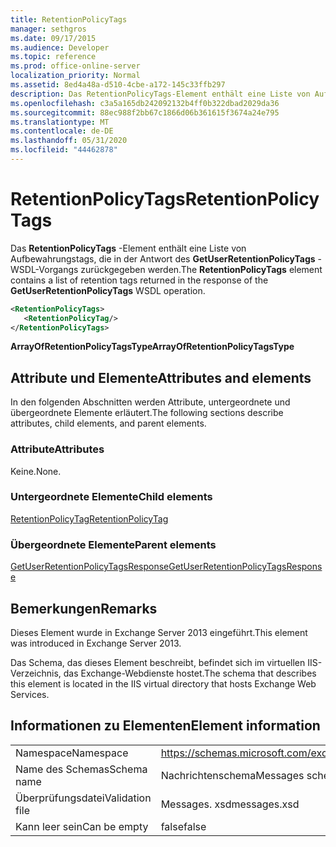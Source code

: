 ```yaml
---
title: RetentionPolicyTags
manager: sethgros
ms.date: 09/17/2015
ms.audience: Developer
ms.topic: reference
ms.prod: office-online-server
localization_priority: Normal
ms.assetid: 8ed4a48a-d510-4cbe-a172-145c33ffb297
description: Das RetentionPolicyTags-Element enthält eine Liste von Aufbewahrungstags, die in der Antwort des GetUserRetentionPolicyTags-WSDL-Vorgangs zurückgegeben werden.
ms.openlocfilehash: c3a5a165db242092132b4ff0b322dbad2029da36
ms.sourcegitcommit: 88ec988f2bb67c1866d06b361615f3674a24e795
ms.translationtype: MT
ms.contentlocale: de-DE
ms.lasthandoff: 05/31/2020
ms.locfileid: "44462878"
---
```

# <a name="retentionpolicytags"></a><span data-ttu-id="6a5ae-103">RetentionPolicyTags</span><span class="sxs-lookup"><span data-stu-id="6a5ae-103">RetentionPolicyTags</span></span>

<span data-ttu-id="6a5ae-104">Das **RetentionPolicyTags** -Element enthält eine Liste von Aufbewahrungstags, die in der Antwort des **GetUserRetentionPolicyTags** -WSDL-Vorgangs zurückgegeben werden.</span><span class="sxs-lookup"><span data-stu-id="6a5ae-104">The **RetentionPolicyTags** element contains a list of retention tags returned in the response of the **GetUserRetentionPolicyTags** WSDL operation.</span></span> 
  
```XML
<RetentionPolicyTags>
   <RetentionPolicyTag/>
</RetentionPolicyTags>
```

 <span data-ttu-id="6a5ae-105">**ArrayOfRetentionPolicyTagsType**</span><span class="sxs-lookup"><span data-stu-id="6a5ae-105">**ArrayOfRetentionPolicyTagsType**</span></span>
## <a name="attributes-and-elements"></a><span data-ttu-id="6a5ae-106">Attribute und Elemente</span><span class="sxs-lookup"><span data-stu-id="6a5ae-106">Attributes and elements</span></span>

<span data-ttu-id="6a5ae-107">In den folgenden Abschnitten werden Attribute, untergeordnete und übergeordnete Elemente erläutert.</span><span class="sxs-lookup"><span data-stu-id="6a5ae-107">The following sections describe attributes, child elements, and parent elements.</span></span>
  
### <a name="attributes"></a><span data-ttu-id="6a5ae-108">Attribute</span><span class="sxs-lookup"><span data-stu-id="6a5ae-108">Attributes</span></span>

<span data-ttu-id="6a5ae-109">Keine.</span><span class="sxs-lookup"><span data-stu-id="6a5ae-109">None.</span></span>
  
### <a name="child-elements"></a><span data-ttu-id="6a5ae-110">Untergeordnete Elemente</span><span class="sxs-lookup"><span data-stu-id="6a5ae-110">Child elements</span></span>

[<span data-ttu-id="6a5ae-111">RetentionPolicyTag</span><span class="sxs-lookup"><span data-stu-id="6a5ae-111">RetentionPolicyTag</span></span>](retentionpolicytag.md)
  
### <a name="parent-elements"></a><span data-ttu-id="6a5ae-112">Übergeordnete Elemente</span><span class="sxs-lookup"><span data-stu-id="6a5ae-112">Parent elements</span></span>

[<span data-ttu-id="6a5ae-113">GetUserRetentionPolicyTagsResponse</span><span class="sxs-lookup"><span data-stu-id="6a5ae-113">GetUserRetentionPolicyTagsResponse</span></span>](getuserretentionpolicytagsresponse.md)
  
## <a name="remarks"></a><span data-ttu-id="6a5ae-114">Bemerkungen</span><span class="sxs-lookup"><span data-stu-id="6a5ae-114">Remarks</span></span>

<span data-ttu-id="6a5ae-115">Dieses Element wurde in Exchange Server 2013 eingeführt.</span><span class="sxs-lookup"><span data-stu-id="6a5ae-115">This element was introduced in Exchange Server 2013.</span></span>
  
<span data-ttu-id="6a5ae-116">Das Schema, das dieses Element beschreibt, befindet sich im virtuellen IIS-Verzeichnis, das Exchange-Webdienste hostet.</span><span class="sxs-lookup"><span data-stu-id="6a5ae-116">The schema that describes this element is located in the IIS virtual directory that hosts Exchange Web Services.</span></span>
  
## <a name="element-information"></a><span data-ttu-id="6a5ae-117">Informationen zu Elementen</span><span class="sxs-lookup"><span data-stu-id="6a5ae-117">Element information</span></span>

|||
|:-----|:-----|
|<span data-ttu-id="6a5ae-118">Namespace</span><span class="sxs-lookup"><span data-stu-id="6a5ae-118">Namespace</span></span>  <br/> |https://schemas.microsoft.com/exchange/services/2006/messages  <br/> |
|<span data-ttu-id="6a5ae-119">Name des Schemas</span><span class="sxs-lookup"><span data-stu-id="6a5ae-119">Schema name</span></span>  <br/> |<span data-ttu-id="6a5ae-120">Nachrichtenschema</span><span class="sxs-lookup"><span data-stu-id="6a5ae-120">Messages schema</span></span>  <br/> |
|<span data-ttu-id="6a5ae-121">Überprüfungsdatei</span><span class="sxs-lookup"><span data-stu-id="6a5ae-121">Validation file</span></span>  <br/> |<span data-ttu-id="6a5ae-122">Messages. xsd</span><span class="sxs-lookup"><span data-stu-id="6a5ae-122">messages.xsd</span></span>  <br/> |
|<span data-ttu-id="6a5ae-123">Kann leer sein</span><span class="sxs-lookup"><span data-stu-id="6a5ae-123">Can be empty</span></span>  <br/> |<span data-ttu-id="6a5ae-124">false</span><span class="sxs-lookup"><span data-stu-id="6a5ae-124">false</span></span>  <br/> |
   

